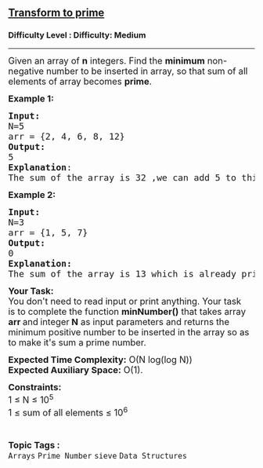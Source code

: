 <h2><a href="https://www.geeksforgeeks.org/problems/transform-to-prime4635/1?page=33&status=unsolved&sortBy=submissions">Transform to prime</a></h2><h3>Difficulty Level : Difficulty: Medium</h3><hr><div class="problems_problem_content__Xm_eO"><p><span style="font-size: 18px;">Given an array of <strong>n</strong> integers. Find the <strong>minimum</strong> non-negative number to be inserted in array, so that sum of all elements of array becomes <strong>prime</strong>.</span></p>
<p><span style="font-size: 18px;"><strong>Example 1:</strong></span></p>
<pre><span style="font-size: 18px;"><strong>Input:</strong>
N=5
arr = {2, 4, 6, 8, 12}
<strong>Output:</strong>  <br>5
<strong>Explanation</strong>: 
The sum of the array is 32 ,we can add 5 to this to make it 37 which is a prime number.</span>
</pre>
<p><span style="font-size: 18px;"><strong>Example 2:</strong></span></p>
<pre><span style="font-size: 18px;"><strong>Input:
</strong>N=3
arr = {1, 5, 7}
<strong>Output:</strong>  <br>0 
<strong>Explanation:</strong> 
The sum of the array is 13 which is already prime. </span>
</pre>
<p><span style="font-size: 18px;"><strong>Your Task:</strong><br>You don't need to read input or print anything.&nbsp;Your task is&nbsp;to complete the function <strong>minNumber()</strong> that takes array<strong> arr&nbsp;</strong>and<strong> </strong>integer<strong> N</strong> as input&nbsp;parameters and returns the minimum positive number to be inserted in the array so as to make it's sum a prime number.</span></p>
<p><span style="font-size: 18px;"><strong>Expected Time Complexity:</strong> O(N log(log N))<br><strong>Expected Auxiliary Space:</strong> O(1).</span></p>
<p><span style="font-size: 18px;"><strong>Constraints:</strong><br>1 ≤ N ≤ 10<sup>5</sup><br>1&nbsp;</span><span style="font-size: 18px;">≤ sum of all elements </span><span style="font-size: 18px;">≤ 10<sup>6</sup></span></p></div><br><p><span style=font-size:18px><strong>Topic Tags : </strong><br><code>Arrays</code>&nbsp;<code>Prime Number</code>&nbsp;<code>sieve</code>&nbsp;<code>Data Structures</code>&nbsp;